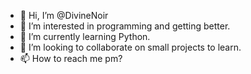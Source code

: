 - 👋 Hi, I’m @DivineNoir
- 👀 I’m interested in programming and getting better.
- 🌱 I’m currently learning Python.
- 💞️ I’m looking to collaborate on small projects to learn.
- 📫 How to reach me pm?

<!---
DivineNoir/DivineNoir is a ✨ special ✨ repository because its `README.md` (this file) appears on your GitHub profile.
You can click the Preview link to take a look at your changes.
--->
